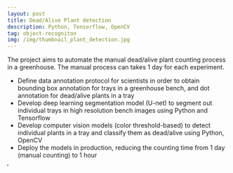 ```yaml
---
layout: post
title: Dead/Alive Plant detection
description: Python, Tensorflow, OpenCV
tag: object-recogniton
img: /img/thumbnail_plant_detection.jpg
---
```


The project aims to automate the manual dead/alive plant counting process in a greenhouse. The manual process can takes 1 day for each experiment.
- Define data annotation protocol for scientists in order to obtain bounding box annotation for trays in a greenhouse bench, and dot annotation for dead/alive plants in a tray
- Develop deep learning segmentation model (U-net) to segment out individual trays in high resolution bench images using Python and Tensorflow
- Develop computer vision models (color threshold-based) to detect individual plants in a tray and classify them as dead/alive using Python, OpenCV
- Deploy the models in production, reducing the counting time from 1 day (manual counting) to 1 hour

<div>
	<img class="col" src="{{ site.baseurl }}/img/plant_detection.jpg" alt="" title="Dead/Alive Plant detection" border="1"/>
</div>
